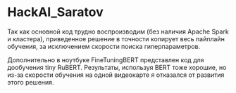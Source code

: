 # HackAI_Saratov

Так как основной код трудно воспроизводим (без наличия Apache Spark и кластера), приведенное решение в точности копирует весь пайплайн обучения, за исключением скорости поиска гиперпараметров.

Дополнительно в ноутбуке FineTuningBERT представлен код для дообучения tiny RuBERT. Результаты, используя BERT тоже хорошие, но из-за скорости обучения на одной видеокарте я отказался от развития этого решения.